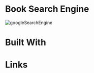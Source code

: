 # Book Search Engine
![googleSearchEngine](https://user-images.githubusercontent.com/47574348/165693332-345124b9-e322-41e7-a46f-e9290393c84f.png)

# Built With
# Links
